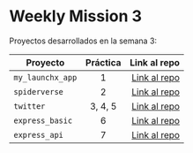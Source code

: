 # Weekly Mission 3
Proyectos desarrollados en la semana 3:

| Proyecto | Práctica | Link al repo |
| ------------- |:-------------:| -----:|
|`my_launchx_app`|1|[Link al repo](https://github.com/DennisPerez97/playbook/tree/main/weekly_mission_3/myfirst_js_project)|
|`spiderverse`|2|[Link al repo](https://github.com/DennisPerez97/playbook/tree/main/weekly_mission_3/marvel)|
|`twitter`|3, 4, 5|[Link al repo](https://github.com/DennisPerez97/playbook/tree/main/weekly_mission_3/twitter)|
|`express_basic`|6|[Link al repo](https://github.com/DennisPerez97/playbook/tree/main/weekly_mission_3/express_basic)|
|`express_api`|7|[Link al repo](https://github.com/DennisPerez97/playbook/tree/main/weekly_mission_3/express_api)|

